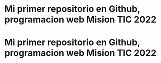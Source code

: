 # Mi primer repositorio en Github, programacion web Mision TIC 2022
# Mi primer repositorio en Github, programacion web Mision TIC 2022
